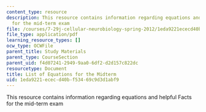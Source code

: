 ```yaml
---
content_type: resource
description: This resource contains information regarding equations and helpful Facts
  for the mid-term exam
file: /courses/7-29j-cellular-neurobiology-spring-2012/1eda9221ececd40bf53469c9d3d1abf9_MIT7_29JS12_EquForMid.pdf
file_type: application/pdf
learning_resource_types: []
ocw_type: OCWFile
parent_title: Study Materials
parent_type: CourseSection
parent_uid: f4d07241-2949-9aa0-6df2-d2d157c822dc
resourcetype: Document
title: List of Equations for the Midterm
uid: 1eda9221-ecec-d40b-f534-69c9d3d1abf9
---
```

This resource contains information regarding equations and helpful Facts for the mid-term exam

